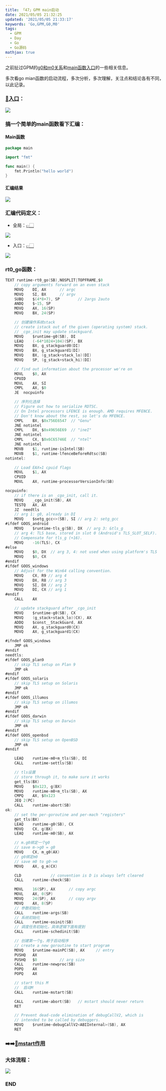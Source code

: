 ```yaml
---
title: 「47」GPM main启动
date: 2021/05/05 21:32:25
updated: '2021/05/05 21:33:17'
keywords: 'Go,GPM,G0,M0'
tags:
  - GPM
  - Day
  - Go
  - Go源码
mathjax: true
---
```



之前扯过GPM的[g0和m0关系](https://blog.imrcrab.com/archives/392d66f0.html)和[main函数入口](https://blog.imrcrab.com/archives/9bb71eca.html)的一些相关信息。


多次看go mian函数的启动流程，多次分析，多次理解，关注点和结论各有不同，以此记录。



### [👋入口](https://github.com/golang/go/blob/release-branch.go1.14/src/runtime/asm_amd64.s#L22)：

![](https://crab-1251738482.cos.ap-guangzhou.myqcloud.com/clipboard_20210505_094951.png)


<!--more-->

### 搞一个简单的main函数看下汇编：

#### Main函数
```go
package main

import "fmt"

func main() {
	fmt.Println("hello world")
}

```

#### 汇编结果
![](https://crab-1251738482.cos.ap-guangzhou.myqcloud.com/clipboard_20210506_111747.png)


### 汇编代码定义：

* 全局：[👉🏻](https://github.com/golang/go/blob/release-branch.go1.14/src/runtime/asm_amd64.s#L236)

![](https://crab-1251738482.cos.ap-guangzhou.myqcloud.com/clipboard_20210506_112649.png)

* 入口：[👉🏻](https://github.com/golang/go/blob/release-branch.go1.14/src/runtime/asm_amd64.s#L22)

![](https://crab-1251738482.cos.ap-guangzhou.myqcloud.com/clipboard_20210506_122959.png)


### rt0_go函数：

```go
TEXT runtime·rt0_go(SB),NOSPLIT|TOPFRAME,$0
	// copy arguments forward on an even stack
	MOVQ	DI, AX		// argc
	MOVQ	SI, BX		// argv
	SUBQ	$(4*8+7), SP		// 2args 2auto
	ANDQ	$~15, SP
	MOVQ	AX, 16(SP)
	MOVQ	BX, 24(SP)

    // 创建操作系统stack
	// create istack out of the given (operating system) stack.
	// _cgo_init may update stackguard.
	MOVQ	$runtime·g0(SB), DI
	LEAQ	(-64*1024+104)(SP), BX
	MOVQ	BX, g_stackguard0(DI)
	MOVQ	BX, g_stackguard1(DI)
	MOVQ	BX, (g_stack+stack_lo)(DI)
	MOVQ	SP, (g_stack+stack_hi)(DI)

	// find out information about the processor we're on
	MOVL	$0, AX
	CPUID
	MOVL	AX, SI
	CMPL	AX, $0
	JE	nocpuinfo

    // 序列化选择
	// Figure out how to serialize RDTSC.
	// On Intel processors LFENCE is enough. AMD requires MFENCE.
	// Don't know about the rest, so let's do MFENCE.
	CMPL	BX, $0x756E6547  // "Genu"
	JNE	notintel
	CMPL	DX, $0x49656E69  // "ineI"
	JNE	notintel
	CMPL	CX, $0x6C65746E  // "ntel"
	JNE	notintel
	MOVB	$1, runtime·isIntel(SB)
	MOVB	$1, runtime·lfenceBeforeRdtsc(SB)
notintel:

	// Load EAX=1 cpuid flags
	MOVL	$1, AX
	CPUID
	MOVL	AX, runtime·processorVersionInfo(SB)

nocpuinfo:
	// if there is an _cgo_init, call it.
	MOVQ	_cgo_init(SB), AX
	TESTQ	AX, AX
	JZ	needtls
	// arg 1: g0, already in DI
	MOVQ	$setg_gcc<>(SB), SI // arg 2: setg_gcc
#ifdef GOOS_android
	MOVQ	$runtime·tls_g(SB), DX 	// arg 3: &tls_g
	// arg 4: TLS base, stored in slot 0 (Android's TLS_SLOT_SELF).
	// Compensate for tls_g (+16).
	MOVQ	-16(TLS), CX
#else
	MOVQ	$0, DX	// arg 3, 4: not used when using platform's TLS
	MOVQ	$0, CX
#endif
#ifdef GOOS_windows
	// Adjust for the Win64 calling convention.
	MOVQ	CX, R9 // arg 4
	MOVQ	DX, R8 // arg 3
	MOVQ	SI, DX // arg 2
	MOVQ	DI, CX // arg 1
#endif
	CALL	AX

	// update stackguard after _cgo_init
	MOVQ	$runtime·g0(SB), CX
	MOVQ	(g_stack+stack_lo)(CX), AX
	ADDQ	$const__StackGuard, AX
	MOVQ	AX, g_stackguard0(CX)
	MOVQ	AX, g_stackguard1(CX)

#ifndef GOOS_windows
	JMP ok
#endif
needtls:
#ifdef GOOS_plan9
	// skip TLS setup on Plan 9
	JMP ok
#endif
#ifdef GOOS_solaris
	// skip TLS setup on Solaris
	JMP ok
#endif
#ifdef GOOS_illumos
	// skip TLS setup on illumos
	JMP ok
#endif
#ifdef GOOS_darwin
	// skip TLS setup on Darwin
	JMP ok
#endif
#ifdef GOOS_openbsd
	// skip TLS setup on OpenBSD
	JMP ok
#endif

	LEAQ	runtime·m0+m_tls(SB), DI
	CALL	runtime·settls(SB)

    // tls设置
	// store through it, to make sure it works
	get_tls(BX)
	MOVQ	$0x123, g(BX)
	MOVQ	runtime·m0+m_tls(SB), AX
	CMPQ	AX, $0x123
	JEQ 2(PC)
	CALL	runtime·abort(SB)
ok:
	// set the per-goroutine and per-mach "registers"
	get_tls(BX)
	LEAQ	runtime·g0(SB), CX
	MOVQ	CX, g(BX)
	LEAQ	runtime·m0(SB), AX

    // m.g0绑定一个g0
	// save m->g0 = g0
	MOVQ	CX, m_g0(AX)
    // g0绑定m0
	// save m0 to g0->m
	MOVQ	AX, g_m(CX)

	CLD				// convention is D is always left cleared
	CALL	runtime·check(SB)

	MOVL	16(SP), AX		// copy argc
	MOVL	AX, 0(SP)
	MOVQ	24(SP), AX		// copy argv
	MOVQ	AX, 8(SP)
    // 参数初始化
	CALL	runtime·args(SB)
    // 系统初始化
	CALL	runtime·osinit(SB)
    // 调度任务初始化，具体逻辑下面有提到
	CALL	runtime·schedinit(SB)

    // 创建第一个g，用于启动程序
	// create a new goroutine to start program
	MOVQ	$runtime·mainPC(SB), AX		// entry
	PUSHQ	AX
	PUSHQ	$0			// arg size
	CALL	runtime·newproc(SB)
	POPQ	AX
	POPQ	AX

	// start this M
    //  启动M
	CALL	runtime·mstart(SB)

	CALL	runtime·abort(SB)	// mstart should never return
	RET

	// Prevent dead-code elimination of debugCallV2, which is
	// intended to be called by debuggers.
	MOVQ	$runtime·debugCallV2<ABIInternal>(SB), AX
	RET

```

### ➡️➡️[👋mstart作用](https://blog.imrcrab.com/archives/392d66f0.html#mstart)



### 大体流程：
![](https://crab-1251738482.cos.ap-guangzhou.myqcloud.com/clipboard_20210506_013950.png)

### END